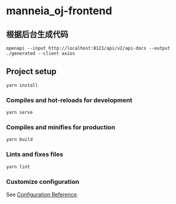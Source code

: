 # manneia_oj-frontend

## 根据后台生成代码

```shell
openapi --input http://localhost:8121/api/v2/api-docs --output ./generated --client axios
```


## Project setup

```
yarn install
```

### Compiles and hot-reloads for development

```
yarn serve
```

### Compiles and minifies for production

```
yarn build
```

### Lints and fixes files

```
yarn lint
```

### Customize configuration

See [Configuration Reference](https://cli.vuejs.org/config/).
